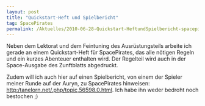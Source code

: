 ```yaml
---
layout: post
title: "Quickstart-Heft und Spielbericht"
tag: SpacePirates
permalink: /Aktuelles/2010-06-28-Quickstart-HeftundSpielbericht-spacepirates
---
```


Neben dem Lektorat und dem Feintuning des Ausrüstungsteils arbeite ich gerade an einem Quickstart-Heft für SpacePirates, das alle nötigen Regeln und ein kurzes Abenteuer enthalten wird. Der Regelteil wird auch in der Space-Ausgabe des Zunftblatts abgedruckt.

Zudem will ich auch hier auf einen Spielbericht, von einem der Spieler meiner Runde auf der Auryn, zu SpacePirates hinweisen: [http:/tanelorn.net/.php/topic,56598.0.html](http:/tanelorn.net/.php/topic,56598.0.html). Ich habe ihn weder bedroht noch bestochen ;)


